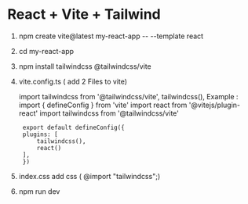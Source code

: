 # React + Vite + Tailwind

1. npm create vite@latest my-react-app -- --template react
2. cd my-react-app
3. npm install tailwindcss @tailwindcss/vite
4. vite.config.ts ( add 2 Files to vite)

    import tailwindcss from '@tailwindcss/vite',
    tailwindcss(),
    Example : 
        import { defineConfig } from 'vite'
        import react from '@vitejs/plugin-react'
        import tailwindcss from '@tailwindcss/vite'

        export default defineConfig({
        plugins: [
            tailwindcss(),
            react()
        ],
        })

5. index.css add css ( @import "tailwindcss";)
6. npm run dev